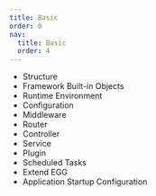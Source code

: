```yaml
---
title: Basic
order: 0
nav:
  title: Basic
  order: 4
---
```


- Structure
- Framework Built-in Objects
- Runtime Environment
- Configuration
- Middleware
- Router
- Controller
- Service
- Plugin
- Scheduled Tasks
- Extend EGG
- Application Startup Configuration
